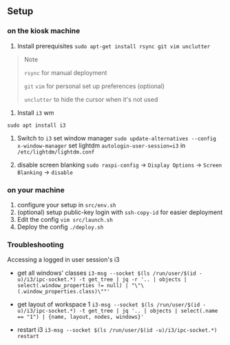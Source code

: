 ## Setup
### on the kiosk machine
1. Install prerequisites
`sudo apt-get install rsync git vim unclutter`
> Note
> 
> `rsync` for manual deployment
> 
> `git` `vim` for personal set up preferences (optional)
> 
> `unclutter` to hide the cursor when it's not used 
1. Install `i3` wm
```
sudo apt install i3
```
1. Switch to `i3`
set window manager
`sudo update-alternatives --config x-window-manager`
set lightdm `autologin-user-session=i3` in `/etc/lightdm/lightdm.conf`

1. disable screen blanking
`sudo raspi-config` -> `Display Options` -> `Screen Blanking` -> `disable`

### on your machine
1. configure your setup in `src/env.sh`
2. (optional) setup public-key login with `ssh-copy-id` for easier deployment
3. Edit the config `vim src/launch.sh`
4. Deploy the config `./deploy.sh`


### Troubleshooting

Accessing a logged in user session's i3

* get all windows' classes
`i3-msg --socket $(ls /run/user/$(id -u)/i3/ipc-socket.*) -t get_tree | jq -r '.. | objects | select(.window_properties != null) | "\"\(.window_properties.class)\""'`

* get layout of workspace 1
`i3-msg --socket $(ls /run/user/$(id -u)/i3/ipc-socket.*) -t get_tree | jq '.. | objects | select(.name == "1") | {name, layout, nodes, windows}'`

* restart i3
`i3-msg --socket $(ls /run/user/$(id -u)/i3/ipc-socket.*) restart`